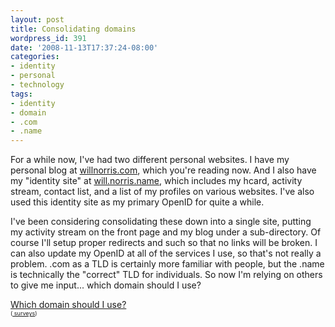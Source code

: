 ```yaml
---
layout: post
title: Consolidating domains
wordpress_id: 391
date: '2008-11-13T17:37:24-08:00'
categories:
- identity
- personal
- technology
tags:
- identity
- domain
- .com
- .name
---
```

For a while now, I've had two different personal websites. I have my personal blog at [willnorris.com][], which you're reading now.  And I also have my "identity site" at [will.norris.name][], which includes my hcard, activity stream, contact list, and a list of my profiles on various websites.  I've also used this identity site as my primary OpenID for quite a while.  

[willnorris.com]: http://willnorris.com/
[will.norris.name]: http://will.norris.name/

I've been considering consolidating these down into a single site, putting my activity stream on the front page and my blog under a sub-directory.  Of course I'll setup proper redirects and such so that no links will be broken.  I can also update my OpenID at all of the services I use, so that's not really a problem.  .com as a TLD is certainly more familiar with people, but the .name is technically the "correct" TLD for individuals.  So now I'm relying on others to give me input... which domain should I use?

<script type="text/javascript" language="javascript" src="http://static.polldaddy.com/p/1104598.js"></script><noscript> <a href ="http://answers.polldaddy.com/poll/1104598/" >Which domain should I use?</a>  <br/> <span style="font-size:9px;"> (<a href ="http://www.polldaddy.com">  surveys</a>)</span></noscript>
